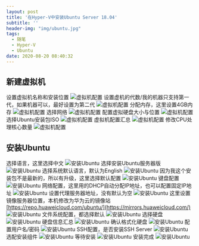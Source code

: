 ```yaml
---
layout: post
title: '在Hyper-V中安装Ubuntu Server 18.04'
subtitle: ''
header-img: "img/ubuntu.jpg"
tags:
  - 随笔
  - Hyper-V
  - Ubuntu
date: 2020-08-20 08:40:32
---
```


## 新建虚拟机

设置虚拟机名称和安装位置
![虚拟机配置](1.png)
设置虚机的代数/我的机器只支持第一代，如果机器可以，最好设置为第二代
![虚拟机配置](2.png)
分配内存，这里设置4GB内存
![虚拟机配置](3.png)
选择网络
![虚拟机配置](4.png)
配置虚拟硬盘大小与位置
![虚拟机配置](5.png)
选择Ubuntu安装包ISO
![虚拟机配置](6.png)
虚拟机配置汇总
![虚拟机配置](7.png)
修改CPU处理核心数量
![虚拟机配置](8.png)

## 安装Ubuntu

选择语言，这里选择中文
![安装Ubuntu](9.png)
选择安装Ubuntu服务器版
![安装Ubuntu](10.png)
选择系统默认语言，默认为English
![安装Ubuntu](11.png)
因为我这个安装包不是最新的，所以有升级，这里选择默认配置
![安装Ubuntu](12.png)
键盘配置
![安装Ubuntu](13.png)
网络配置，这里用的DHCP自动分配IP地址，也可以配置固定IP地址
![安装Ubuntu](14.png)
设置代理服务器地址，没有默认为空
![安装Ubuntu](15.png)
这里设置镜像服务器位置，本机修改为华为云的镜像站
[https://repo.huaweicloud.com/ubuntu/](https://mirrors.huaweicloud.com/)
![安装Ubuntu](16.png)
文件系统配置，都选择默认
![安装Ubuntu](17.png)
选择硬盘
![安装Ubuntu](18.png)
硬盘信息汇总
![安装Ubuntu](19.png)
确认格式化硬盘
![安装Ubuntu](20.png)
配置用户名/密码
![安装Ubuntu](21.png)
SSH配置，是否安装SSH Server
![安装Ubuntu](22.png)
选配安装组件
![安装Ubuntu](23.png)
等待安装
![安装Ubuntu](24.png)
安装完成
![安装Ubuntu](25.png)
